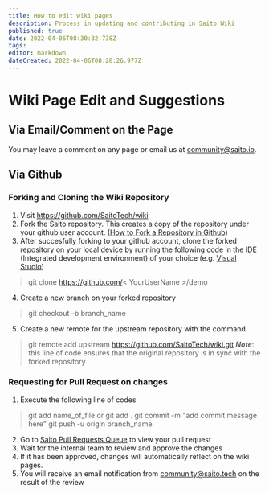 ```yaml
---
title: How to edit wiki pages
description: Process in updating and contributing in Saito Wiki
published: true
date: 2022-04-06T08:30:32.738Z
tags: 
editor: markdown
dateCreated: 2022-04-06T08:28:26.977Z
---
```


# Wiki Page Edit and Suggestions

## Via Email/Comment on the Page

You may leave a comment on any page or email us at community@saito.io.

## Via Github

### Forking and Cloning the Wiki Repository
1. Visit https://github.com/SaitoTech/wiki
1. Fork the Saito repository. This creates a copy of the repository under your github user account. ([How to Fork a Repository in Github](https://docs.github.com/en/get-started/quickstart/fork-a-repo))
1. After succesfully forking to your github account, clone the forked repository on your local device by running the following code in the IDE (Integrated development environment) of your choice (e.g. [Visual Studio](https://visualstudio.microsoft.com/downloads/))
>git clone https://github.com/< YourUserName >/demo
4. Create a new branch on your forked repository
>git checkout -b branch_name
5. Create a new remote for the upstream repository with the command
>git remote add upstream https://github.com/SaitoTech/wiki.git
***Note***: this line of code ensures that the original repository is in sync with the forked repository 

### Requesting for Pull Request on changes
1. Execute the following line of codes
> git add name_of_file or git add . 
> git commit -m "add commit message here"
> git push -u origin branch_name
2. Go to [Saito Pull Requests Queue](https://github.com/SaitoTech/wiki/pulls) to view your pull request
1. Wait for the internal team to review and approve the changes
1. If it has been approved, changes will automatically reflect on the wiki pages.
1. You will receive an email notification from community@saito.tech on the result of the review




